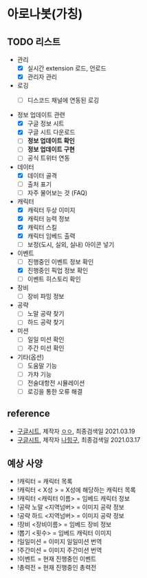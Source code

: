 # 아로나봇(가칭)

## TODO 리스트
- 관리
  - [x] 실시간 extension 로드, 언로드
  - [x] 관리자 관리

- 로깅
  - [ ] 디스코드 채널에 연동된 로깅 
  

- 정보 업데이트 관련 
  - [x] 구글 정보 시트
  - [x] 구글 시트 다운로드
  - [ ] **정보 업데이트 확인** 
  - [ ] **정보 업데이트 구현** 
  - [ ] 공식 트위터 연동 

- 데이터
  - [x] 데이터 골격 
  - [ ] 출처 표기
  - [ ] 자주 물어보는 것 (FAQ) 

- 캐릭터
  - [x] 캐릭터 두상 이미지 
  - [x] 캐릭터 능력 정보
  - [x] 캐릭터 스킬 
  - [x] 캐릭터 임베드 출력 
  - [ ] 보정(도시, 실외, 실내) 아이콘 넣기

- 이벤트
  - [ ] 진행중인 이벤트 정보 확인 
  - [x] 진행중인 픽업 정보 확인
  - [ ] 이벤트 히스토리 확인 

- 장비
  - [ ] 장비 파밍 정보 

- 공략
  - [ ] 노말 공략 찾기 
  - [ ] 하드 공략 찾기 

- 미션
  - [ ] 일일 미션 확인 
  - [ ] 주간 미션 확인 

- 기타(옵션)
  - [ ] 도움말 기능
  - [ ] 가챠 기능 
  - [ ] 전술대항전 시뮬레이션 
  - [ ] 로깅을 통한 오류 해결

## reference
- [구글시트](https://docs.google.com/spreadsheets/d/e/2PACX-1vRT3vi_5B6tHsz0s9qGy13-chVMURiogsaz0XXDaGKHPPDok5fRezAoI8NvtHeRqBuvIzmQEMnGr-34/pubhtml), 제작자 [ㅇㅇ](https://gallog.dcinside.com/rodosisland/guestbook), 최종검색일 2021.03.19
- [구글시트](https://docs.google.com/spreadsheets/d/e/2PACX-1vQ4u7GUMO52fMRY1Ndcjvo3MSRiG4FoAYfHzdKLQvVoMAm4wdCnTj-QGLMH2ypE-FRqXaQQLEBUHx4X/pubhtml#), 제작자 [나힝구](https://www.twitch.tv/hinguo8o), 최종검색일 2021.03.17

## 예상 사양  
- !캐릭터 = 캐릭터 목록
- !캐릭터 < X성 > = X성에 해당하는 캐릭터 목록
- !캐릭터 <캐릭터 이름>  = 임베드 캐릭터 정보
- !공략 노말 <지역넘버> = 이미지 공략 정보
- !공략 하드 <지역넘버> = 이미지 공략 정보
- !장비 <장비이름> = 임베드 장비 정보
- !뽑기 <횟수> = 임베드 캐릭터 이미지
- !일일미션 = 이미지 일일미션 번역
- !주간미션 = 이미지 주간미션 번역
- !이벤트 = 현재 진행중인 이벤트
- !총력전 = 현재 진행중인 총력전